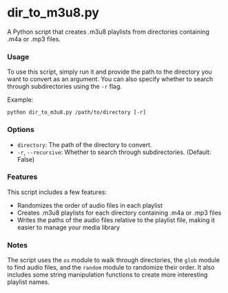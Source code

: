 **dir_to_m3u8.py**
==================

A Python script that creates .m3u8 playlists from directories containing .m4a or .mp3 files.

### Usage

To use this script, simply run it and provide the path to the directory you want to convert as an argument. You can also specify whether to search through subdirectories using the `-r` flag.

Example:
```
python dir_to_m3u8.py /path/to/directory [-r]
```

### Options

* `directory`: The path of the directory to convert.
* `-r`, `--recursive`: Whether to search through subdirectories. (Default: False)

### Features

This script includes a few features:

* Randomizes the order of audio files in each playlist
* Creates .m3u8 playlists for each directory containing .m4a or .mp3 files
* Writes the paths of the audio files relative to the playlist file, making it easier to manage your media library

### Notes

The script uses the `os` module to walk through directories, the `glob` module to find audio files, and the `random` module to randomize their order. It also includes some string manipulation functions to create more interesting playlist names.
